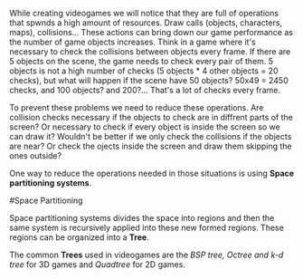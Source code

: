 While creating videogames we will notice that they are full of operations that spwnds a high amount of resources. Draw calls (objects, characters, maps), collisions... These actions can bring down our game performance as the number of game objects increases.
Think in a game where it's necessary to check the collisions between objects every frame. If there are 5 objects on the scene, the game needs to check every pair of them. 5 objects is not a high number of checks (5 objects * 4 other objects = 20 checks), but what will happen if the scene have 50 objects? 50x49 = 2450 checks, and 100 objects? and 200?... That's a lot of checks every frame.

To prevent these problems we need to reduce these operations. Are collision checks necessary if the objects to check are in diffrent parts of the screen? Or necessary to check if every object is inside the screen so we can draw it? Wouldn't be better if we only check the collisions if the objects are near? Or check the ojects inside the screen and draw them skipping the ones outside?

One way to reduce the operations needed in those situations is using **Space partitioning systems**.

#Space Partitioning

Space partitioning systems divides the space into regions and then the same system is recursively applied into these new formed regions. These regions can be organized into a **Tree**.

The common **Trees** used in videogames are the *BSP tree, Octree and k-d tree* for 3D games and *Quadtree* for 2D games.

